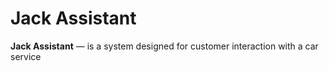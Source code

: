 # Jack Assistant
**Jack Assistant** — is a system designed for customer interaction with a car service
